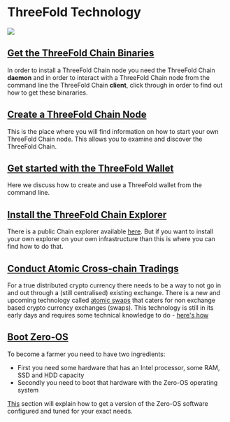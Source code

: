 # ThreeFold Technology

![](https://images.unsplash.com/photo-1505778276668-26b3ff7af103?ixlib=rb-0.3.5&ixid=eyJhcHBfaWQiOjEyMDd9&s=c31c1a0b3ef5bab89aa621ae99620451&auto=format&fit=crop&w=1343&q=80)

## [Get the ThreeFold Chain Binaries](/technology/get_binaries.md)
In order to install a ThreeFold Chain node you need the ThreeFold Chain **daemon** and in order to interact with a ThreeFold Chain node from the command line the ThreeFold Chain **client**, click through in order to find out how to get these binararies.

## [Create a ThreeFold Chain Node](/technology/create_node.md)
This is the place where you will find information on how to start your own ThreeFold Chain node.  This allows you to examine and discover the ThreeFold Chain.

## [Get started with the ThreeFold Wallet](/technology/wallet.md)
Here we discuss how to create and use a ThreeFold wallet from the command line.

## [Install the ThreeFold Chain Explorer](/technology/tfchain_explorer.md)
There is a public Chain explorer available [here](https://explorer.threefoldtoken.com/). But if you want to install your own explorer on your own infrastructure than this is where you can find how to do that.

## [Conduct Atomic Cross-chain Tradings](/technology/atomic_swaps.md)
For a true distributed crypto currency there needs to be a way to not go in and out through a (still centralised) existing exchange. There is a new and upcoming technology called [atomic swaps](https://medium.com/@EthAdvisor/atomic-swaps-etomic-swaps-explained-in-plain-english-4c3936c7adb8) that caters for non exchange based crypto currency exchanges (swaps).  This technology is still in its early days and requires some technical knowledge to do - [here's how](https://github.com/threefoldfoundation/info_grid/blob/master/docs/technology/atomic_swaps.md)

## [Boot Zero-OS](/technology/zero_boot_hardware.md)
To become a farmer you need to have two ingredients:
  - First you need some hardware that has an Intel processor, some RAM, SSD and HDD capacity
  - Secondly you need to boot that hardware with the Zero-OS operating system

[This](https://github.com/threefoldfoundation/info_grid/blob/master/docs/tf_farming/howto/zero_boot_hardware.md) section will explain how to get a version of the Zero-OS software configured and tuned for your exact needs.
